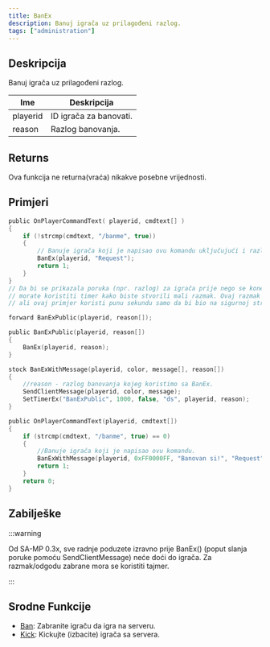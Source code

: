 ```yaml
---
title: BanEx
description: Banuj igrača uz prilagođeni razlog.
tags: ["administration"]
---
```


## Deskripcija

Banuj igrača uz prilagođeni razlog.

| Ime      | Deskripcija                  |
| -------- | ---------------------------- |
| playerid | ID igrača za banovati.       |
| reason   | Razlog banovanja.            |

## Returns

Ova funkcija ne returna(vraća) nikakve posebne vrijednosti.

## Primjeri

```c
public OnPlayerCommandText( playerid, cmdtext[] )
{
    if (!strcmp(cmdtext, "/banme", true))
    {
        // Banuje igrača koji je napisao ovu komandu uključujući i razlog (Request)
        BanEx(playerid, "Request");
        return 1;
    }
}
// Da bi se prikazala poruka (npr. razlog) za igrača prije nego se konekcija zatvori
// morate koristiti timer kako biste stvorili mali razmak. Ovaj razmak treba da bude dug svega nekoliko milisekundi,
// ali ovaj primjer koristi punu sekundu samo da bi bio na sigurnoj strani.

forward BanExPublic(playerid, reason[]);

public BanExPublic(playerid, reason[])
{
    BanEx(playerid, reason);
}

stock BanExWithMessage(playerid, color, message[], reason[])
{
    //reason - razlog banovanja kojeg koristimo sa BanEx.
    SendClientMessage(playerid, color, message);
    SetTimerEx("BanExPublic", 1000, false, "ds", playerid, reason);
}

public OnPlayerCommandText(playerid, cmdtext[])
{
    if (strcmp(cmdtext, "/banme", true) == 0)
    {
        //Banuje igrača koji je napisao ovu komandu.
        BanExWithMessage(playerid, 0xFF0000FF, "Banovan si!", "Request");
        return 1;
    }
    return 0;
}
```

## Zabilješke

:::warning

Od SA-MP 0.3x, sve radnje poduzete izravno prije BanEx() (poput slanja poruke pomoću SendClientMessage) neće doći do igrača. Za razmak/odgodu zabrane mora se koristiti tajmer.

:::

## Srodne Funkcije

- [Ban](Ban): Zabranite igraču da igra na serveru.
- [Kick](Kick): Kickujte (izbacite) igrača sa servera.

